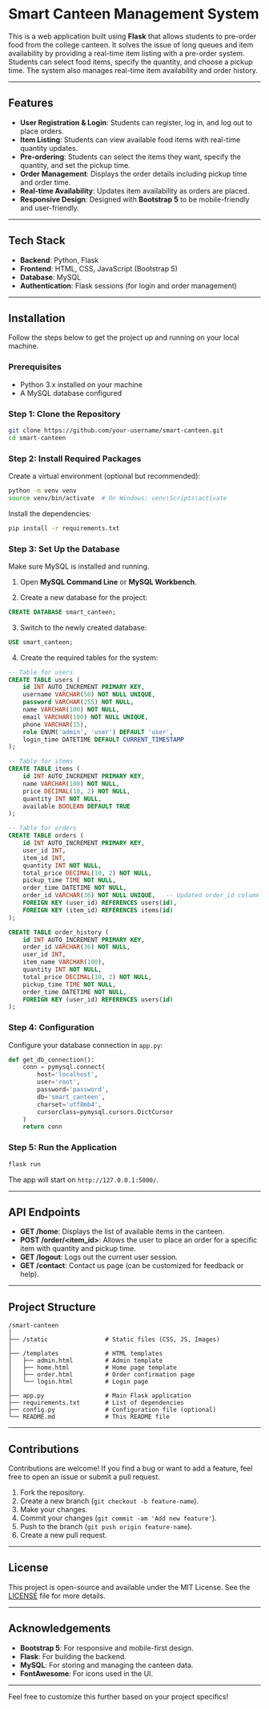 # Smart Canteen Management System

This is a web application built using **Flask** that allows students to pre-order food from the college canteen. It solves the issue of long queues and item availability by providing a real-time item listing with a pre-order system. Students can select food items, specify the quantity, and choose a pickup time. The system also manages real-time item availability and order history.

---

## Features

- **User Registration & Login**: Students can register, log in, and log out to place orders.
- **Item Listing**: Students can view available food items with real-time quantity updates.
- **Pre-ordering**: Students can select the items they want, specify the quantity, and set the pickup time.
- **Order Management**: Displays the order details including pickup time and order time.
- **Real-time Availability**: Updates item availability as orders are placed.
- **Responsive Design**: Designed with **Bootstrap 5** to be mobile-friendly and user-friendly.

---

## Tech Stack

- **Backend**: Python, Flask
- **Frontend**: HTML, CSS, JavaScript (Bootstrap 5)
- **Database**: MySQL
- **Authentication**: Flask sessions (for login and order management)

---

## Installation

Follow the steps below to get the project up and running on your local machine.

### Prerequisites

- Python 3.x installed on your machine
- A MySQL database configured

### Step 1: Clone the Repository

```bash
git clone https://github.com/your-username/smart-canteen.git
cd smart-canteen
```

### Step 2: Install Required Packages

Create a virtual environment (optional but recommended):

```bash
python -m venv venv
source venv/bin/activate  # On Windows: venv\Scripts\activate
```

Install the dependencies:

```bash
pip install -r requirements.txt
```

### Step 3: Set Up the Database

Make sure MySQL is installed and running.

1. Open **MySQL Command Line** or **MySQL Workbench**.

2. Create a new database for the project:

```sql
CREATE DATABASE smart_canteen;
```

3. Switch to the newly created database:

```sql
USE smart_canteen;
```

4. Create the required tables for the system:

```sql
-- Table for users
CREATE TABLE users (
    id INT AUTO_INCREMENT PRIMARY KEY,
    username VARCHAR(50) NOT NULL UNIQUE,
    password VARCHAR(255) NOT NULL,
    name VARCHAR(100) NOT NULL,
    email VARCHAR(100) NOT NULL UNIQUE,
    phone VARCHAR(15),
    role ENUM('admin', 'user') DEFAULT 'user',
    login_time DATETIME DEFAULT CURRENT_TIMESTAMP
);

-- Table for items
CREATE TABLE items (
    id INT AUTO_INCREMENT PRIMARY KEY,
    name VARCHAR(100) NOT NULL,
    price DECIMAL(10, 2) NOT NULL,
    quantity INT NOT NULL,
    available BOOLEAN DEFAULT TRUE
);

-- Table for orders
CREATE TABLE orders (
    id INT AUTO_INCREMENT PRIMARY KEY,
    user_id INT,
    item_id INT,
    quantity INT NOT NULL,
    total_price DECIMAL(10, 2) NOT NULL,
    pickup_time TIME NOT NULL,
    order_time DATETIME NOT NULL,
    order_id VARCHAR(36) NOT NULL UNIQUE,   -- Updated order_id column
    FOREIGN KEY (user_id) REFERENCES users(id),
    FOREIGN KEY (item_id) REFERENCES items(id)
);

CREATE TABLE order_history (
    id INT AUTO_INCREMENT PRIMARY KEY,
    order_id VARCHAR(36) NOT NULL,
    user_id INT,
    item_name VARCHAR(100),
    quantity INT NOT NULL,
    total_price DECIMAL(10, 2) NOT NULL,
    pickup_time TIME NOT NULL,
    order_time DATETIME NOT NULL,
    FOREIGN KEY (user_id) REFERENCES users(id)
);

```

### Step 4: Configuration

Configure your database connection in `app.py`:

```python
def get_db_connection():
    conn = pymysql.connect(
        host='localhost',
        user='root',
        password='password',
        db='smart_canteen',
        charset='utf8mb4',
        cursorclass=pymysql.cursors.DictCursor
    )
    return conn
```

### Step 5: Run the Application

```bash
flask run
```

The app will start on `http://127.0.0.1:5000/`.

---

## API Endpoints

- **GET /home**: Displays the list of available items in the canteen.
- **POST /order/<item_id>**: Allows the user to place an order for a specific item with quantity and pickup time.
- **GET /logout**: Logs out the current user session.
- **GET /contact**: Contact us page (can be customized for feedback or help).

---

## Project Structure

```
/smart-canteen
│
├── /static                # Static files (CSS, JS, Images)
│
├── /templates             # HTML templates
│   ├── admin.html         # Admin template
│   ├── home.html          # Home page template
│   ├── order.html         # Order confirmation page
│   └── login.html         # Login page
│
├── app.py                 # Main Flask application
├── requirements.txt       # List of dependencies
├── config.py              # Configuration file (optional)
└── README.md              # This README file
```

---

## Contributions

Contributions are welcome! If you find a bug or want to add a feature, feel free to open an issue or submit a pull request.

1. Fork the repository.
2. Create a new branch (`git checkout -b feature-name`).
3. Make your changes.
4. Commit your changes (`git commit -am 'Add new feature'`).
5. Push to the branch (`git push origin feature-name`).
6. Create a new pull request.

---

## License

This project is open-source and available under the MIT License. See the [LICENSE](LICENSE) file for more details.

---

## Acknowledgements

- **Bootstrap 5**: For responsive and mobile-first design.
- **Flask**: For building the backend.
- **MySQL**: For storing and managing the canteen data.
- **FontAwesome**: For icons used in the UI.

---

Feel free to customize this further based on your project specifics!
